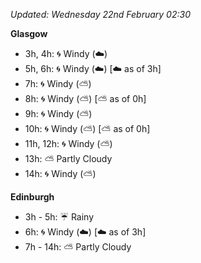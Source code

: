 *Updated: Wednesday 22nd February 02:30*

**Glasgow**

* 3h, 4h: :cyclone: Windy (:cloud:)
* 5h, 6h: :cyclone: Windy (:cloud:) [:cloud: as of 3h]
* 7h: :cyclone: Windy (:partly_sunny:)
* 8h: :cyclone: Windy (:partly_sunny:) [:partly_sunny: as of 0h]
* 9h: :cyclone: Windy (:partly_sunny:)
* 10h: :cyclone: Windy (:partly_sunny:) [:partly_sunny: as of 0h]
* 11h, 12h: :cyclone: Windy (:partly_sunny:)
* 13h: :partly_sunny: Partly Cloudy
* 14h: :cyclone: Windy (:partly_sunny:)

**Edinburgh**

* 3h - 5h: :umbrella: Rainy
* 6h: :cyclone: Windy (:cloud:) [:cloud: as of 3h]
* 7h - 14h: :partly_sunny: Partly Cloudy
